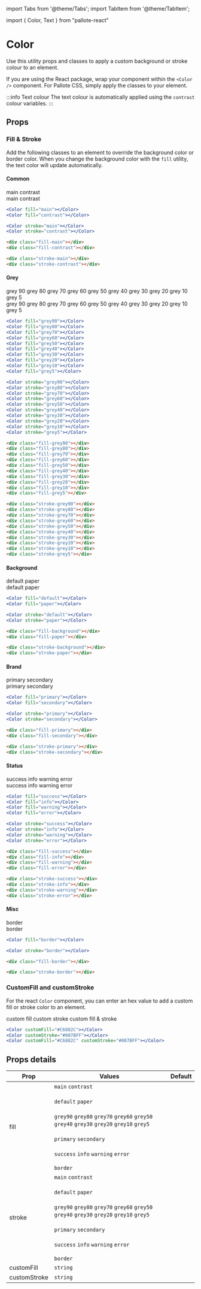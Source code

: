 ---
---
import Tabs from '@theme/Tabs';
import TabItem from '@theme/TabItem';

import { Color, Text } from "pallote-react"

# Color

Use this utility props and classes to apply a custom background or stroke colour to an element.

If you are using the React package, wrap your component within the `<Color />` component. For Pallote CSS, simply apply the classes to your element.

:::info Text colour
The text colour is automatically applied using the `contrast` colour variables.
:::

## Props

### Fill & Stroke

Add the following classes to an element to override the background color or border color. When you change the background color with the `fill` utility, the text color will update automatically.

#### Common

<div class="docs_block">
  <div class="docs_row">
    <Color fill="main" className={'mt-0 ph-1 pv-½ br-sm w-10'}><Text variant="caption">main</Text></Color>
    <Color fill="contrast" className={'mt-0 ph-1 pv-½ br-sm w-10'}><Text variant="caption">contrast</Text></Color>
  </div>
  <div class="docs_row">
    <Color stroke="main" className={'mt-0 ph-1 pv-½ br-sm w-10'}><Text variant="caption">main</Text></Color>
    <Color stroke="contrast" className={'mt-0 ph-1 pv-½ br-sm w-10'}><Text variant="caption">contrast</Text></Color>
  </div>
</div>

<Tabs groupId="package" queryString>
  <TabItem value="react" label="React">

```jsx
<Color fill="main"></Color>
<Color fill="contrast"></Color>

<Color stroke="main"></Color>
<Color stroke="contrast"></Color>
```
  </TabItem>
  <TabItem value="css" label="CSS">

```html
<div class="fill-main"></div>
<div class="fill-contrast"></div>

<div class="stroke-main"></div>
<div class="stroke-contrast"></div>
```
  </TabItem>
</Tabs>

#### Grey

<div class="docs_block">
  <div class="docs_row">
    <Color fill="grey90" className={'mt-0 ph-1 pv-½ br-sm w-10'}><Text variant="caption">grey 90</Text></Color>
    <Color fill="grey80" className={'mt-0 ph-1 pv-½ br-sm w-10'}><Text variant="caption">grey 80</Text></Color>
    <Color fill="grey70" className={'mt-0 ph-1 pv-½ br-sm w-10'}><Text variant="caption">grey 70</Text></Color>
    <Color fill="grey60" className={'mt-0 ph-1 pv-½ br-sm w-10'}><Text variant="caption">grey 60</Text></Color>
    <Color fill="grey50" className={'mt-0 ph-1 pv-½ br-sm w-10'}><Text variant="caption">grey 50</Text></Color>
    <Color fill="grey40" className={'mt-0 ph-1 pv-½ br-sm w-10'}><Text variant="caption">grey 40</Text></Color>
    <Color fill="grey30" className={'mt-0 ph-1 pv-½ br-sm w-10'}><Text variant="caption">grey 30</Text></Color>
    <Color fill="grey20" className={'mt-0 ph-1 pv-½ br-sm w-10'}><Text variant="caption">grey 20</Text></Color>
    <Color fill="grey10" className={'mt-0 ph-1 pv-½ br-sm w-10'}><Text variant="caption">grey 10</Text></Color>
    <Color fill="grey5" className={'mt-0 ph-1 pv-½ br-sm w-10'}><Text variant="caption">grey 5</Text></Color>
  </div>
  <div class="docs_row">
    <Color stroke="grey90" className={'mt-0 ph-1 pv-½ br-sm w-10'}><Text variant="caption">grey 90</Text></Color>
    <Color stroke="grey80" className={'mt-0 ph-1 pv-½ br-sm w-10'}><Text variant="caption">grey 80</Text></Color>
    <Color stroke="grey70" className={'mt-0 ph-1 pv-½ br-sm w-10'}><Text variant="caption">grey 70</Text></Color>
    <Color stroke="grey60" className={'mt-0 ph-1 pv-½ br-sm w-10'}><Text variant="caption">grey 60</Text></Color>
    <Color stroke="grey50" className={'mt-0 ph-1 pv-½ br-sm w-10'}><Text variant="caption">grey 50</Text></Color>
    <Color stroke="grey40" className={'mt-0 ph-1 pv-½ br-sm w-10'}><Text variant="caption">grey 40</Text></Color>
    <Color stroke="grey30" className={'mt-0 ph-1 pv-½ br-sm w-10'}><Text variant="caption">grey 30</Text></Color>
    <Color stroke="grey20" className={'mt-0 ph-1 pv-½ br-sm w-10'}><Text variant="caption">grey 20</Text></Color>
    <Color stroke="grey10" className={'mt-0 ph-1 pv-½ br-sm w-10'}><Text variant="caption">grey 10</Text></Color>
    <Color stroke="grey5" className={'mt-0 ph-1 pv-½ br-sm w-10'}><Text variant="caption">grey 5</Text></Color>
  </div>
</div>

<Tabs groupId="package" queryString>
  <TabItem value="react" label="React">

```jsx
<Color fill="grey90"></Color>
<Color fill="grey80"></Color>
<Color fill="grey70"></Color>
<Color fill="grey60"></Color>
<Color fill="grey50"></Color>
<Color fill="grey40"></Color>
<Color fill="grey30"></Color>
<Color fill="grey20"></Color>
<Color fill="grey10"></Color>
<Color fill="grey5"></Color>

<Color stroke="grey90"></Color>
<Color stroke="grey80"></Color>
<Color stroke="grey70"></Color>
<Color stroke="grey60"></Color>
<Color stroke="grey50"></Color>
<Color stroke="grey40"></Color>
<Color stroke="grey30"></Color>
<Color stroke="grey20"></Color>
<Color stroke="grey10"></Color>
<Color stroke="grey5"></Color>
```
  </TabItem>
  <TabItem value="css" label="CSS">

```html
<div class="fill-grey90"></div>
<div class="fill-grey80"></div>
<div class="fill-grey70"></div>
<div class="fill-grey60"></div>
<div class="fill-grey50"></div>
<div class="fill-grey40"></div>
<div class="fill-grey30"></div>
<div class="fill-grey20"></div>
<div class="fill-grey10"></div>
<div class="fill-grey5"></div>

<div class="stroke-grey90"></div>
<div class="stroke-grey80"></div>
<div class="stroke-grey70"></div>
<div class="stroke-grey60"></div>
<div class="stroke-grey50"></div>
<div class="stroke-grey40"></div>
<div class="stroke-grey30"></div>
<div class="stroke-grey20"></div>
<div class="stroke-grey10"></div>
<div class="stroke-grey5"></div>
```
  </TabItem>
</Tabs>

#### Background

<div class="docs_block">
  <div class="docs_row">
    <Color fill="default" className={'mt-0 ph-1 pv-½ br-sm w-10'}><Text variant="caption">default</Text></Color>
    <Color fill="paper" className={'mt-0 ph-1 pv-½ br-sm w-10'}><Text variant="caption">paper</Text></Color>
  </div>
  <div class="docs_row">    
    <Color stroke="default" className={'mt-0 ph-1 pv-½ br-sm w-10'}><Text variant="caption">default</Text></Color>
    <Color stroke="paper" className={'mt-0 ph-1 pv-½ br-sm w-10'}><Text variant="caption">paper</Text></Color>
  </div>
</div>

<Tabs groupId="package" queryString>
  <TabItem value="react" label="React">

```jsx
<Color fill="default"></Color>
<Color fill="paper"></Color>

<Color stroke="default"></Color>
<Color stroke="paper"></Color>
```
  </TabItem>
  <TabItem value="css" label="CSS">

```html
<div class="fill-background"></div>
<div class="fill-paper"></div>

<div class="stroke-background"></div>
<div class="stroke-paper"></div>
```
  </TabItem>
</Tabs>

#### Brand

<div class="docs_block">
  <div class="docs_row">
    <Color fill="primary" className={'mt-0 ph-1 pv-½ br-sm w-10'}><Text variant="caption">primary</Text></Color>
    <Color fill="secondary" className={'mt-0 ph-1 pv-½ br-sm w-10'}><Text variant="caption">secondary</Text></Color>
  </div>
  <div class="docs_row">
    <Color stroke="primary" className={'mt-0 ph-1 pv-½ br-sm w-10'}><Text variant="caption">primary</Text></Color>
    <Color stroke="secondary" className={'mt-0 ph-1 pv-½ br-sm w-10'}><Text variant="caption">secondary</Text></Color>
  </div>
</div>

<Tabs groupId="package" queryString>
  <TabItem value="react" label="React">

```jsx
<Color fill="primary"></Color>
<Color fill="secondary"></Color>

<Color stroke="primary"></Color>
<Color stroke="secondary"></Color>
```
  </TabItem>
  <TabItem value="css" label="CSS">

```html
<div class="fill-primary"></div>
<div class="fill-secondary"></div>

<div class="stroke-primary"></div>
<div class="stroke-secondary"></div>
```
  </TabItem>
</Tabs>

#### Status

<div class="docs_block">
  <div class="docs_row">
    <Color fill="success" className={'mt-0 ph-1 pv-½ br-sm w-10'}><Text variant="caption">success</Text></Color>
    <Color fill="info" className={'mt-0 ph-1 pv-½ br-sm w-10'}><Text variant="caption">info</Text></Color>
    <Color fill="warning" className={'mt-0 ph-1 pv-½ br-sm w-10'}><Text variant="caption">warning</Text></Color>
    <Color fill="error" className={'mt-0 ph-1 pv-½ br-sm w-10'}><Text variant="caption">error</Text></Color>
  </div>
  <div class="docs_row">
    <Color stroke="success" className={'mt-0 ph-1 pv-½ br-sm w-10'}><Text variant="caption">success</Text></Color>
    <Color stroke="info" className={'mt-0 ph-1 pv-½ br-sm w-10'}><Text variant="caption">info</Text></Color>
    <Color stroke="warning" className={'mt-0 ph-1 pv-½ br-sm w-10'}><Text variant="caption">warning</Text></Color>
    <Color stroke="error" className={'mt-0 ph-1 pv-½ br-sm w-10'}><Text variant="caption">error</Text></Color>
  </div>
</div>

<Tabs groupId="package" queryString>
  <TabItem value="react" label="React">

```jsx
<Color fill="success"></Color>
<Color fill="info"></Color>
<Color fill="warning"></Color>
<Color fill="error"></Color>

<Color stroke="success"></Color>
<Color stroke="info"></Color>
<Color stroke="warning"></Color>
<Color stroke="error"></Color>
```
  </TabItem>
  <TabItem value="css" label="CSS">

```html
<div class="fill-success"></div>
<div class="fill-info"></div>
<div class="fill-warning"></div>
<div class="fill-error"></div>

<div class="stroke-success"></div>
<div class="stroke-info"></div>
<div class="stroke-warning"></div>
<div class="stroke-error"></div>
```
  </TabItem>
</Tabs>

#### Misc

<div class="docs_block">
  <div class="docs_row">
    <Color fill="border" className={'mt-0 ph-1 pv-½ br-sm w-10'}><Text variant="caption">border</Text></Color>
  </div>
  <div class="docs_row">
    <Color stroke="border" className={'mt-0 ph-1 pv-½ br-sm w-10'}><Text variant="caption">border</Text></Color>
  </div>
</div>

<Tabs groupId="package" queryString>
  <TabItem value="react" label="React">

```jsx
<Color fill="border"></Color>

<Color stroke="border"></Color>
```
  </TabItem>
  <TabItem value="css" label="CSS">

```html
<div class="fill-border"></div>

<div class="stroke-border"></div>
```
  </TabItem>
</Tabs>

### CustomFill and customStroke

For the react `Color` component, you can enter an hex value to add a custom fill or stroke color to an element.

<div class="docs_block">
  <div class="docs_row">
    <Color customFill="#C6882C" className={'mt-0 ph-1 pv-½ br-sm w-10'}><Text variant="caption">custom fill</Text></Color>
    <Color customStroke="#007BFF" className={'mt-0 ph-1 pv-½ br-sm w-10'}><Text variant="caption">custom stroke</Text></Color>
    <Color customFill="#C6882C" customStroke="#007BFF" className={'mt-0 ph-1 pv-½ br-sm w-10'}><Text variant="caption">custom fill & stroke</Text></Color>
  </div>
</div>

<Tabs groupId="package" queryString>
  <TabItem value="react" label="React">

```jsx
<Color customFill="#C6882C"></Color>
<Color customStroke="#007BFF"></Color>
<Color customFill="#C6882C" customStroke="#007BFF"></Color>
```
  </TabItem>
</Tabs>

## Props details

| Prop | Values | Default |
| - | - | - |
| fill | `main` `contrast` <br></br> `default` `paper` <br></br> `grey90` `grey80` `grey70` `grey60` `grey50` `grey40` `grey30` `grey20` `grey10` `grey5` <br></br> `primary` `secondary` <br></br> `success` `info` `warning` `error` <br></br> `border` | |
| stroke | `main` `contrast` <br></br> `default` `paper` <br></br> `grey90` `grey80` `grey70` `grey60` `grey50` `grey40` `grey30` `grey20` `grey10` `grey5` <br></br> `primary` `secondary` <br></br> `success` `info` `warning` `error` <br></br> `border` | |
| customFill | `string` | |
| customStroke | `string` | |
